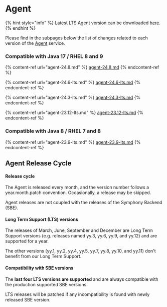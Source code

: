 # Agent

{% hint style="info" %}
Latest LTS Agent version can be downloaded [here](https://storage.googleapis.com/sym-platform/developers/rest-api/agent-24.6.1.zip).
{% endhint %}

Please find in the subpages below the list of changes related to each version of the [Agent](../../agent-guide/) service.

### Compatible with Java 17 / RHEL 8 and 9

{% content-ref url="agent-24.8.md" %}
[agent-24.8.md](agent-24.8.md)
{% endcontent-ref %}

{% content-ref url="agent-24.6-lts.md" %}
[agent-24.6-lts.md](agent-24.6-lts.md)
{% endcontent-ref %}

{% content-ref url="agent-24.3-lts.md" %}
[agent-24.3-lts.md](agent-24.3-lts.md)
{% endcontent-ref %}

{% content-ref url="agent-23.12-lts.md" %}
[agent-23.12-lts.md](agent-23.12-lts.md)
{% endcontent-ref %}

### Compatible with Java 8 / RHEL 7 and 8

{% content-ref url="agent-23.9-lts.md" %}
[agent-23.9-lts.md](agent-23.9-lts.md)
{% endcontent-ref %}

## Agent Release Cycle

#### Release cycle

The Agent is released every month, and the version number follows a year.month.patch convention. Occasionally, a release may be skipped.

Agent releases are not coupled with the releases of the Symphony Backend (SBE).

#### Long Term Support (LTS) versions

The releases of March, June, September and December are Long Term Support versions (e.g. releases named yy.3, yy.6, yy.9, and yy.12) and are supported for a year.

The other versions (yy.1, yy.2, yy.4, yy.5, yy.7, yy.8, yy.10, and yy.11) don't benefit from our Long Term Support.&#x20;

#### Compatibility with SBE versions

The **last four LTS versions are supported** and are always compatible with the production supported SBE versions.

LTS releases will be patched if any incompatibility is found with newly released SBE version.
